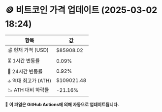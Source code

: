 # 🪙 비트코인 가격 업데이트 (2025-03-02 18:24)

| 항목                | 값 |
|--------------------|----------------|
| 💰 현재 가격 (USD) | $85908.02 |
| ⏳ 1시간 변동률    | 0.09% |
| 📆 24시간 변동률   | 0.92% |
| 🔝 역대 최고가 (ATH) | $109021.48 |
| 📉 ATH 대비 하락률 | -21.16% |

🔄 **이 파일은 GitHub Actions에 의해 자동으로 업데이트됩니다.**
